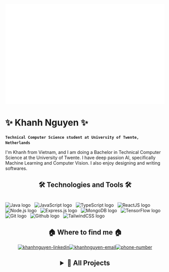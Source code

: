 <!DOCTYPE html>
<html>
<head>
  <style>
    .contacts {
      display:flex;
      flex-direction: row; 
      justify-content: center;
    }

    details {
      border: 1px solid #aaa;
      border-radius: 4px;
      padding: 0.5em 0.5em 0;
    }

    summary {
      font-weight: bold;
      margin: -0.5em -0.5em 0;
      padding: 0.5em;
    }

    details[open] {
      padding: 0.5em;
    }

    details[open] summary {
      border-bottom: 1px solid #aaa;
      margin-bottom: 0.5em;
    }

  </style>
</head>

<body>
<a href="#" target="_blank">
  <img src="svg/khanhnguyen.svg" width="1200" alt="khanhnguyen" />
</a>

# ✨ Khanh Nguyen ✨

**`Technical Computer Science student at University of Twente, Netherlands`**

<p> 
  I'm Khanh from Vietnam, and I am doing a Bachelor in Technical Computer Science at the University of Twente. I have deep passion AI, specifically Machine Learning and Computer Vision. I also enjoy designing and writing softwares.
</p>

<h2 align="center">🛠 Technologies and Tools 🛠</h2>
<br>
<!-- https://simpleicons.org/ -->
<span><img src="https://img.shields.io/badge/Python-282C34?logo=python&logoColor=#3776AB" alt="Java logo" title="Python" height="25" /></span>
&nbsp;
<span><img src="https://img.shields.io/badge/JavaScript-282C34?logo=javascript&logoColor=F7DF1E" alt="JavaScript logo" title="JavaScript" height="25" /></span>
&nbsp;
<span><img src="https://img.shields.io/badge/TypeScript-282C34?logo=typescript&logoColor=3178C6" alt="TypeScript logo" title="TypeScript" height="25" /></span>
&nbsp;
<span><img src="https://img.shields.io/badge/ReactJS-282C34?logo=react&logoColor=61DAFB" alt="ReactJS logo" title="ReactJS" height="25" /></span>
&nbsp;
<span><img src="https://img.shields.io/badge/Node.js-282C34?logo=node.js&logoColor=00F200" alt="Node.js logo" title="Node.js" height="25" /></span>
&nbsp;
<span><img src="https://img.shields.io/badge/Express-282C34?logo=express&logoColor=FFFFFF" alt="Express.js logo" title="Express.js" height="25" /></span>
&nbsp;
<span><img src="https://img.shields.io/badge/MongoDB-282C34?logo=mongodb&logoColor=47A248" alt="MongoDB logo" title="MongoDB" height="25" /></span>
&nbsp;
<span><img src="https://img.shields.io/badge/TensorFlow-282C34?logo=tensorflow&logoColor=#FF6F00" alt="TensorFlow logo" title="TensorFlow" height="25" /></span>
&nbsp;
<span><img src="https://img.shields.io/badge/Git-282C34?logo=git&logoColor=red" alt="Git logo" title="Git" height="25" /></span>
&nbsp;
<span><img src="https://img.shields.io/badge/GitHub-282C34?logo=github&logoColor=black" alt="Github logo" title="Github" height="25" /></span>
&nbsp;
<span><img src="https://img.shields.io/badge/Tailwind%20CSS-282C34?logo=tailwind-css&logoColor=38B2AC" alt="TailwindCSS logo" title="TailwindCSS" height="25" /></span>
&nbsp;

<h2 align="center">🏠 Where to find me 🏠</h2>

<div class= "contacts" align="center">

  <a href="https://www.linkedin.com/in/nguyenhoangnamkhanh/" target="blank">
    <img src="https://img.icons8.com/bubbles/100/000000/linkedin.png" alt="khanhnguyen-linkedin" />

  <a href="mailto:khanhnguyen7802@gmail.com" target="top">
    <img src="https://img.icons8.com/bubbles/100/000000/apple-mail.png" alt="khanhnguyen-email" />
  </a>

  <a href="tel:+31687105933" target="blank">
    <img src="https://img.icons8.com/?size=100&id=CCDYqb5KK5vI&format=png&color=000000" alt="phone-number" />
  </a>
</div>

<h2 align='center'>
  <details> 
  
  <summary>📘 All Projects</summary>
  <!-- Repo info cards - https://github.com/anuraghazra/github-readme-stats -->
  <!-- Small repo cards (fork) - https://github.com/DenverCoder1/github-readme-stats -->

<a href="https://github.com/khanhnguyen7802?tab=repositories"><img alt="All Repositories" title="All Repositories" src="https://custom-icon-badges.demolab.com/badge/-Click%20Here%20For%20All%20My%20Repos-1F222E?style=for-the-badge&logoColor=white&logo=repo"/></a>

  </details>
</h2>
</body>
</html>
